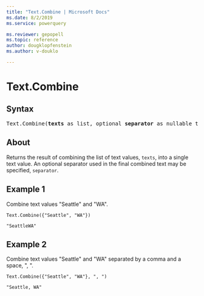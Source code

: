 ```yaml
---
title: "Text.Combine | Microsoft Docs"
ms.date: 8/2/2019
ms.service: powerquery

ms.reviewer: gepopell
ms.topic: reference
author: dougklopfenstein
ms.author: v-douklo

---
```

# Text.Combine

## Syntax

<pre>
Text.Combine(<b>texts</b> as list, optional <b>separator</b> as nullable text) as text
</pre>
  
## About  
Returns the result of combining the list of text values, `texts`, into a single text value. An optional separator used in the final combined text may be specified, `separator`.

## Example 1
Combine text values "Seattle" and "WA".

```powerquery-m
Text.Combine({"Seattle", "WA"})
```

`"SeattleWA"`

## Example 2
Combine text values "Seattle" and "WA" separated by a comma and a space, ", ".

```powerquery-m
Text.Combine({"Seattle", "WA"}, ", ")
```

`"Seattle, WA"`
